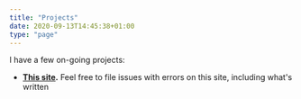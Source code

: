 ```yaml
---
title: "Projects"
date: 2020-09-13T14:45:38+01:00
type: "page"
---
```


I have a few on-going projects:

- **[This site](https://github.com/jwdunne/jamesdunne.dev).** Feel free to file
  issues with errors on this site, including what's written
